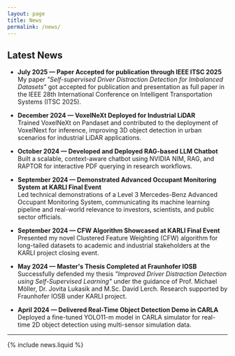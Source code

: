 ```yaml
---
layout: page
title: News
permalink: /news/
---
```


## Latest News

- **July 2025 — Paper Accepted for publication through IEEE ITSC 2025**  
  My paper *"Self-supervised Driver Distraction Detection for Imbalanced Datasets"* got accepted for publication and presentation as full paper in the IEEE 28th International Conference on Intelligent Transportation Systems (ITSC 2025).

- **December 2024 — VoxelNeXt Deployed for Industrial LiDAR**  
  Trained VoxelNeXt on Pandaset and contributed to the deployment of VoxelNext for inference, improving 3D object detection in urban scenarios for industrial LiDAR applications.

- **October 2024 — Developed and Deployed RAG-based LLM Chatbot**  
  Built a scalable, context-aware chatbot using NVIDIA NIM, RAG, and RAPTOR for interactive PDF querying in research workflows.

- **September 2024 — Demonstrated Advanced Occupant Monitoring System at KARLI Final Event**  
  Led technical demonstrations of a Level 3 Mercedes-Benz Advanced Occupant Monitoring System, communicating its machine learning pipeline and real-world relevance to investors, scientists, and public sector officials.

- **September 2024 — CFW Algorithm Showcased at KARLI Final Event**  
  Presented my novel Clustered Feature Weighting (CFW) algorithm for long-tailed datasets to academic and industrial stakeholders at the KARLI project closing event.

- **May 2024 — Master's Thesis Completed at Fraunhofer IOSB**  
  Successfully defended my thesis *"Improved Driver Distraction Detection using Self-Supervised Learning"* under the guidance of Prof. Michael Möller, Dr. Jovita Lukasik and M.Sc. David Lerch. Research supported by Fraunhofer IOSB under KARLI project.

- **April 2024 — Delivered Real-Time Object Detection Demo in CARLA**  
  Deployed a fine-tuned YOLO11-m model in CARLA simulator for real-time 2D object detection using multi-sensor simulation data.

---

{% include news.liquid %}
